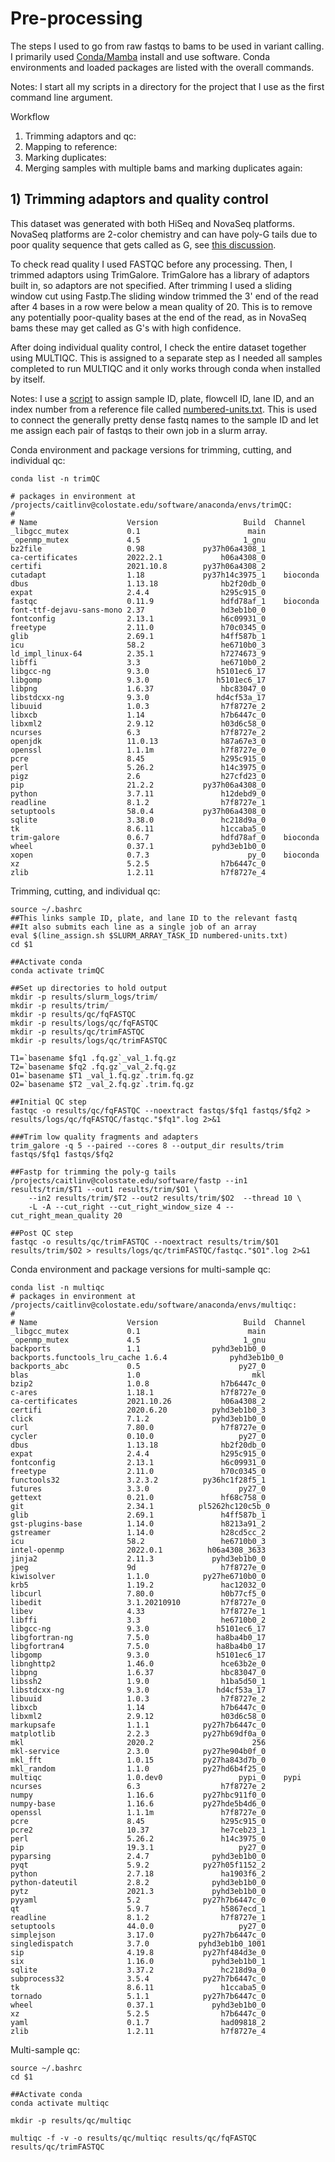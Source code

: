 # Pre-processing

The steps I used to go from raw fastqs to bams to be used in variant calling. I primarily used [Conda/Mamba](https://docs.conda.io/en/latest/) install and use software. Conda environments and loaded packages are listed with the overall commands.

Notes: I start all my scripts in a directory for the project that I use as the first command line argument.

Workflow
1. Trimming adaptors and qc: 
2. Mapping to reference:
3. Marking duplicates:
4. Merging samples with multiple bams and marking duplicates again:

## 1) Trimming adaptors and quality control

This dataset was generated with both HiSeq and NovaSeq platforms. NovaSeq platforms are 2-color chemistry and can have poly-G tails due to poor quality sequence that gets called as G, see [this discussion](https://sequencing.qcfail.com/articles/illumina-2-colour-chemistry-can-overcall-high-confidence-g-bases/).

To check read quality I used FASTQC before any processing. Then, I trimmed adaptors using TrimGalore. TrimGalore has a library of adaptors built in, so adaptors are not specified. After trimming I used a sliding window cut using Fastp.The sliding window trimmed the 3' end of the read after 4 bases in a row were below a mean quality of 20. This is to remove any potentially poor-quality bases at the end of the read, as in NovaSeq bams these may get called as G's with high confidence.

After doing individual quality control, I check the entire dataset together using MULTIQC. This is assigned to a separate step as I needed all samples completed to run MULTIQC and it only works through conda when installed by itself.

Notes: I use a [script]() to assign sample ID, plate, flowcell ID, lane ID, and an index number from a reference file called [numbered-units.txt](). This is used to connect the generally pretty dense fastq names to the sample ID and let me assign each pair of fastqs to their own job in a slurm array.

Conda environment and package versions for trimming, cutting, and individual qc:

```
conda list -n trimQC

# packages in environment at /projects/caitlinv@colostate.edu/software/anaconda/envs/trimQC:
#
# Name                    Version                   Build  Channel
_libgcc_mutex             0.1                        main
_openmp_mutex             4.5                       1_gnu
bz2file                   0.98             py37h06a4308_1
ca-certificates           2022.2.1             h06a4308_0
certifi                   2021.10.8        py37h06a4308_2
cutadapt                  1.18             py37h14c3975_1    bioconda
dbus                      1.13.18              hb2f20db_0
expat                     2.4.4                h295c915_0
fastqc                    0.11.9               hdfd78af_1    bioconda
font-ttf-dejavu-sans-mono 2.37                 hd3eb1b0_0
fontconfig                2.13.1               h6c09931_0
freetype                  2.11.0               h70c0345_0
glib                      2.69.1               h4ff587b_1
icu                       58.2                 he6710b0_3
ld_impl_linux-64          2.35.1               h7274673_9
libffi                    3.3                  he6710b0_2
libgcc-ng                 9.3.0               h5101ec6_17
libgomp                   9.3.0               h5101ec6_17
libpng                    1.6.37               hbc83047_0
libstdcxx-ng              9.3.0               hd4cf53a_17
libuuid                   1.0.3                h7f8727e_2
libxcb                    1.14                 h7b6447c_0
libxml2                   2.9.12               h03d6c58_0
ncurses                   6.3                  h7f8727e_2
openjdk                   11.0.13              h87a67e3_0
openssl                   1.1.1m               h7f8727e_0
pcre                      8.45                 h295c915_0
perl                      5.26.2               h14c3975_0
pigz                      2.6                  h27cfd23_0
pip                       21.2.2           py37h06a4308_0
python                    3.7.11               h12debd9_0
readline                  8.1.2                h7f8727e_1
setuptools                58.0.4           py37h06a4308_0
sqlite                    3.38.0               hc218d9a_0
tk                        8.6.11               h1ccaba5_0
trim-galore               0.6.7                hdfd78af_0    bioconda
wheel                     0.37.1             pyhd3eb1b0_0
xopen                     0.7.3                      py_0    bioconda
xz                        5.2.5                h7b6447c_0
zlib                      1.2.11               h7f8727e_4
```
Trimming, cutting, and individual qc:

```{bash, eval=F}
source ~/.bashrc
##This links sample ID, plate, and lane ID to the relevant fastq
##It also submits each line as a single job of an array
eval $(line_assign.sh $SLURM_ARRAY_TASK_ID numbered-units.txt)
cd $1

##Activate conda
conda activate trimQC

##Set up directories to hold output
mkdir -p results/slurm_logs/trim/
mkdir -p results/trim/
mkdir -p results/qc/fqFASTQC
mkdir -p results/logs/qc/fqFASTQC
mkdir -p results/qc/trimFASTQC
mkdir -p results/logs/qc/trimFASTQC

T1=`basename $fq1 .fq.gz`_val_1.fq.gz
T2=`basename $fq2 .fq.gz`_val_2.fq.gz
O1=`basename $T1 _val_1.fq.gz`.trim.fq.gz
O2=`basename $T2 _val_2.fq.gz`.trim.fq.gz

##Initial QC step
fastqc -o results/qc/fqFASTQC --noextract fastqs/$fq1 fastqs/$fq2 > results/logs/qc/fqFASTQC/fastqc."$fq1".log 2>&1

###Trim low quality fragments and adapters
trim_galore -q 5 --paired --cores 8 --output_dir results/trim fastqs/$fq1 fastqs/$fq2

##Fastp for trimming the poly-g tails
/projects/caitlinv@colostate.edu/software/fastp --in1  results/trim/$T1 --out1 results/trim/$O1 \
	--in2 results/trim/$T2 --out2 results/trim/$O2  --thread 10 \
	-L -A --cut_right --cut_right_window_size 4 --cut_right_mean_quality 20

##Post QC step
fastqc -o results/qc/trimFASTQC --noextract results/trim/$O1 results/trim/$O2 > results/logs/qc/trimFASTQC/fastqc."$O1".log 2>&1
```
Conda environment and package versions for multi-sample qc:

```
conda list -n multiqc
# packages in environment at /projects/caitlinv@colostate.edu/software/anaconda/envs/multiqc:
#
# Name                    Version                   Build  Channel
_libgcc_mutex             0.1                        main
_openmp_mutex             4.5                       1_gnu
backports                 1.1                pyhd3eb1b0_0
backports.functools_lru_cache 1.6.4              pyhd3eb1b0_0
backports_abc             0.5                      py27_0
blas                      1.0                         mkl
bzip2                     1.0.8                h7b6447c_0
c-ares                    1.18.1               h7f8727e_0
ca-certificates           2021.10.26           h06a4308_2
certifi                   2020.6.20          pyhd3eb1b0_3
click                     7.1.2              pyhd3eb1b0_0
curl                      7.80.0               h7f8727e_0
cycler                    0.10.0                   py27_0
dbus                      1.13.18              hb2f20db_0
expat                     2.4.4                h295c915_0
fontconfig                2.13.1               h6c09931_0
freetype                  2.11.0               h70c0345_0
functools32               3.2.3.2          py36hc1f28f5_1
futures                   3.3.0                    py27_0
gettext                   0.21.0               hf68c758_0
git                       2.34.1          pl5262hc120c5b_0
glib                      2.69.1               h4ff587b_1
gst-plugins-base          1.14.0               h8213a91_2
gstreamer                 1.14.0               h28cd5cc_2
icu                       58.2                 he6710b0_3
intel-openmp              2022.0.1          h06a4308_3633
jinja2                    2.11.3             pyhd3eb1b0_0
jpeg                      9d                   h7f8727e_0
kiwisolver                1.1.0            py27he6710b0_0
krb5                      1.19.2               hac12032_0
libcurl                   7.80.0               h0b77cf5_0
libedit                   3.1.20210910         h7f8727e_0
libev                     4.33                 h7f8727e_1
libffi                    3.3                  he6710b0_2
libgcc-ng                 9.3.0               h5101ec6_17
libgfortran-ng            7.5.0               ha8ba4b0_17
libgfortran4              7.5.0               ha8ba4b0_17
libgomp                   9.3.0               h5101ec6_17
libnghttp2                1.46.0               hce63b2e_0
libpng                    1.6.37               hbc83047_0
libssh2                   1.9.0                h1ba5d50_1
libstdcxx-ng              9.3.0               hd4cf53a_17
libuuid                   1.0.3                h7f8727e_2
libxcb                    1.14                 h7b6447c_0
libxml2                   2.9.12               h03d6c58_0
markupsafe                1.1.1            py27h7b6447c_0
matplotlib                2.2.3            py27hb69df0a_0
mkl                       2020.2                      256
mkl-service               2.3.0            py27he904b0f_0
mkl_fft                   1.0.15           py27ha843d7b_0
mkl_random                1.1.0            py27hd6b4f25_0
multiqc                   1.0.dev0                 pypi_0    pypi
ncurses                   6.3                  h7f8727e_2
numpy                     1.16.6           py27hbc911f0_0
numpy-base                1.16.6           py27hde5b4d6_0
openssl                   1.1.1m               h7f8727e_0
pcre                      8.45                 h295c915_0
pcre2                     10.37                he7ceb23_1
perl                      5.26.2               h14c3975_0
pip                       19.3.1                   py27_0
pyparsing                 2.4.7              pyhd3eb1b0_0
pyqt                      5.9.2            py27h05f1152_2
python                    2.7.18               ha1903f6_2
python-dateutil           2.8.2              pyhd3eb1b0_0
pytz                      2021.3             pyhd3eb1b0_0
pyyaml                    5.2              py27h7b6447c_0
qt                        5.9.7                h5867ecd_1
readline                  8.1.2                h7f8727e_1
setuptools                44.0.0                   py27_0
simplejson                3.17.0           py27h7b6447c_0
singledispatch            3.7.0           pyhd3eb1b0_1001
sip                       4.19.8           py27hf484d3e_0
six                       1.16.0             pyhd3eb1b0_1
sqlite                    3.37.2               hc218d9a_0
subprocess32              3.5.4            py27h7b6447c_0
tk                        8.6.11               h1ccaba5_0
tornado                   5.1.1            py27h7b6447c_0
wheel                     0.37.1             pyhd3eb1b0_0
xz                        5.2.5                h7b6447c_0
yaml                      0.1.7                had09818_2
zlib                      1.2.11               h7f8727e_4
```
Multi-sample qc:

```{bash}
source ~/.bashrc
cd $1

##Activate conda
conda activate multiqc

mkdir -p results/qc/multiqc

multiqc -f -v -o results/qc/multiqc results/qc/fqFASTQC results/qc/trimFASTQC
```
